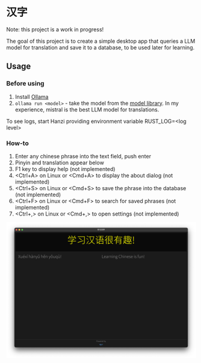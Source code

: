 # 汉字

Note: this project is a work in progress!

The goal of this project is to create a simple desktop app that queries a LLM model for translation and save it to a database, to be used later for learning.

## Usage

### Before using
1. Install [Ollama](https://ollama.com/)
2. `ollama run <model>` - take the model from the [model library](https://ollama.com/library). In my experience, mistral is the best LLM model for translations.

To see logs, start Hanzi providing environment variable RUST_LOG=\<log level\>

### How-to
1. Enter any chinese phrase into the text field, push enter
2. Pinyin and translation appear below
3. F1 key to display help (not implemented)
3. <Ctrl+A> on Linux or <Cmd+A> to display the about dialog  (not implemented)
3. <Ctrl+S> on Linux or <Cmd+S> to save the phrase into the database  (not implemented)
4. <Ctrl+F> on Linux or <Cmd+F> to search for saved phrases  (not implemented)
5. <Ctrl+,> on Linux or <Cmd+,> to open settings  (not implemented)

![image](hanzi.png)